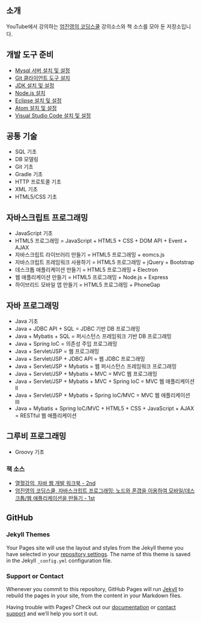 ## 소개

YouTube에서 강의하는 [엄진영의 코딩스쿨](https://www.youtube.com/channel/UCFE2399tt4cP9t4KNe8boog) 강의소스와 책 소스를 모아 둔 저장소입니다.


## 개발 도구 준비
- [Mysql 서버 설치 및 설정](mysql.md)
- [Git 클라이언트 도구 설치](git.md)
- [JDK 설치 및 설정](jdk.md)
- [Node.js 설치](nodejs.md)
- [Eclipse 설치 및 설정](eclipse.md)
- [Atom 설치 및 설정](atom.md)
- [Visual Studio Code 설치 및 설정](vscode.md)

## 공통 기술
- SQL 기초
- DB 모델링
- Git 기초
- Gradle 기초
- HTTP 프로토콜 기초
- XML 기초
- HTML5/CSS 기초

## 자바스크립트 프로그래밍
- JavaScript 기초
- HTML5 프로그래밍 = JavaScript + HTML5 + CSS + DOM API + Event + AJAX
- 자바스크립트 라이브러리 만들기 = HTML5 프로그래밍 + eomcs.js  
- 자바스크립트 프레임워크 사용하기 = HTML5 프로그래밍 + jQuery + Bootstrap
- 데스크톱 애플리케이션 만들기 = HTML5 프로그래밍 + Electron
- 웹 애플리케이션 만들기 = HTML5 프로그래밍 + Node.js + Express
- 하이브리드 모바일 앱 만들기 = HTML5 프로그래밍 + PhoneGap 

## 자바 프로그래밍
- Java 기초
- Java + JDBC API + SQL = JDBC 기반 DB 프로그래밍
- Java + Mybatis + SQL = 퍼시스턴스 프레임워크 기반 DB 프로그래밍
- Java + Spring IoC = 의존성 주입 프로그래밍
- Java + Servlet/JSP = 웹 프로그래밍
- Java + Servlet/JSP + JDBC API = 웹 JDBC 프로그래밍
- Java + Servlet/JSP + Mybatis = 웹 퍼시스턴스 프레임워크 프로그래밍
- Java + Servlet/JSP + Mybatis + MVC = MVC 웹 프로그래밍
- Java + Servlet/JSP + Mybatis + MVC + Spring IoC = MVC 웹 애플리케이션 II
- Java + Servlet/JSP + Mybatis + Spring IoC/MVC = MVC 웹 애플리케이션 III
- Java + Mybatis + Spring IoC/MVC + HTML5 + CSS + JavaScript + AJAX = RESTful 웹 애플리케이션

## 그루비 프로그래밍
- Groovy 기초

### 책 소스
- [열혈강의, 자바 웹 개발 워크북 - 2nd](https://github.com/eomcs/eomcs-book-src-java-web-2nd)
- [엄진영의 코딩스쿨, 자바스크립트 프로그래밍: 노드와 폰갭을 이용하여 모바일/데스크톱/웹 애플리케이션을 만들기 - 1st](https://github.com/eomcs/eomcs-book-src-javascript-1st)


## GitHub
### Jekyll Themes

Your Pages site will use the layout and styles from the Jekyll theme you have selected in your [repository settings](https://github.com/eomcs/eomcs.github.io/settings). The name of this theme is saved in the Jekyll `_config.yml` configuration file.

### Support or Contact

Whenever you commit to this repository, GitHub Pages will run [Jekyll](https://jekyllrb.com/) to rebuild the pages in your site, from the content in your Markdown files.

Having trouble with Pages? Check out our [documentation](https://help.github.com/categories/github-pages-basics/) or [contact support](https://github.com/contact) and we’ll help you sort it out.
